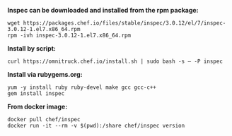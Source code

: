 **Inspec can be downloaded and installed from the rpm package:**
```
wget https://packages.chef.io/files/stable/inspec/3.0.12/el/7/inspec-3.0.12-1.el7.x86_64.rpm
rpm -ivh inspec-3.0.12-1.el7.x86_64.rpm
```
**Install by script:**
```
curl https://omnitruck.chef.io/install.sh | sudo bash -s – -P inspec
```
**Install via rubygems.org:**
```
yum -y install ruby ruby-devel make gcc gcc-c++
gem install inspec
```
**From docker image:**
```
docker pull chef/inspec
docker run -it --rm -v $(pwd):/share chef/inspec version
```
